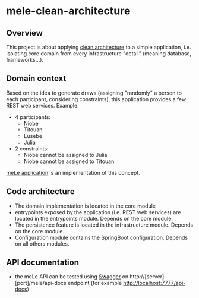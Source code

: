 # mele-clean-architecture

## Overview
This project is about applying [clean architecture](https://8thlight.com/blog/uncle-bob/2012/08/13/the-clean-architecture.html) to a simple application, i.e. isolating core domain from every infrastructure "detail" (meaning database, frameworks...).

## Domain context
Based on the idea to generate draws (assigning "randomly" a person to each participant, considering constraints), this application provides a few REST web services.
Example: 
* 4 participants: 
  * Niobé
  * Titouan
  * Eusèbe
  * Julia
* 2 constraints:
  * Niobé cannot be assigned to Julia
  * Niobé cannot be assigned to Titouan

[meLe application](http://mele-eusebe.rhcloud.com) is an implementation of this concept.


## Code architecture
- The domain implementation is located in the core module
- entrypoints exposed by the application (i.e. REST web services) are located in the entrypoints module. Depends on the core module.
- The persistence feature is located in the infrastructure module. Depends on the core module.
- Configuration module contains the SpringBoot configuration. Depends on all others modules.

## API documentation
- the meLe API can be tested using [Swagger](http://swagger.io/swagger-ui/) on http://\[server]:\[port]/mele/api-docs endpoint (for example [http://localhost:7777/api-docs](http://localhost:7777/mele/api-docs))
